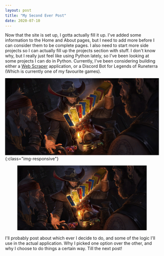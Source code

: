 ```yaml
---
layout: post
title: "My Second Ever Post"
date: 2020-07-10
---
```


Now that the site is set up, I gotta actually fill it up. I've added some information to the Home and About pages, but I need to add more before I can consider them to 
be complete pages. I also need to start more side projects so I can actually fill up the projects section with stuff. I don't know why, but I really just feel like using Python lately, so I've been looking at some projects I can do in Python. Currently, I've been considering building either a <a href="https://en.wikipedia.org/wiki/Web_scraping" target="_blank">Web Scraper</a> application, or a Discord Bot for Legends of Runeterra (Which is currently one of my favourite games). 

![A picture of Twisted Fate](/images/twistedfate.jpg){:class="img-responsive"}

<figure>
    <img src="/images/twistedfate.jpg" alt="A picture of Twisted Fate" class="center">
</figure>

I'll probably post about which ever I decide to do, and some of the logic I'll use in the actual application. Why I picked one option over the other, and why I choose to do things a certain way. Till the next post!